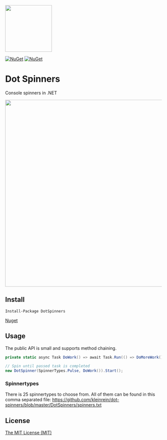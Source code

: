 <img src="https://raw.githubusercontent.com/kleinrein/dot-spinners/master/DotSpinners.Resources/DotSpinners.png" width="150">

[![NuGet](https://img.shields.io/nuget/dt/DotSpinners.svg)]()
[![NuGet](https://img.shields.io/nuget/v/DotSpinners.svg)]()

# Dot Spinners
Console spinners in .NET

<img src="https://github.com/kleinrein/dot-spinners/blob/master/DotSpinners.Resources/DotSpinners.gif" width="600">

## Install
```posh
Install-Package DotSpinners 
```
[Nuget](https://www.nuget.org/packages/DotSpinners/)

## Usage
The public API is small and supports method chaining.
```c#
private static async Task DoWork() => await Task.Run(() => DoMoreWork());

// Spin until passed task is completed
new DotSpinner(SpinnerTypes.Pulse, DoWork()).Start();
```

### Spinnertypes
There is 25 spinnertypes to choose from. All of them can be found in this comma separated file:
https://github.com/kleinrein/dot-spinners/blob/master/DotSpinners/spinners.txt

## License
[The MIT License (MIT)](https://opensource.org/licenses/MIT)
